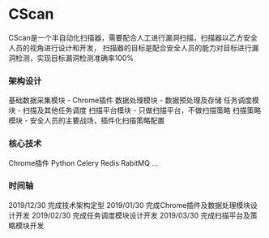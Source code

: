 # CScan
CScan是一个半自动化扫描器，需要配合人工进行漏洞扫描，扫描器以乙方安全人员的视角进行设计和开发，
扫描器的目标是配合安全人员的能力对目标进行漏洞检测，实现目标漏洞检测准确率100%


### 架构设计
基础数据采集模块 - Chrome插件
数据处理模块 - 数据预处理及存储
任务调度模块 - 扫描及其他任务调度
扫描平台模块 - 只做扫描平台，不做扫描策略
扫描策略模块 - 安全人员的主要战场，插件化扫描策略配置


### 核心技术
Chrome插件
Python
Celery
Redis
RabitMQ
...

### 时间轴
2019/12/30 完成技术架构定型
2019/01/30 完成Chrome插件及数据处理模块设计开发
2019/02/30 完成任务调度模块设计开发
2019/03/30 完成扫描平台及策略模块开发